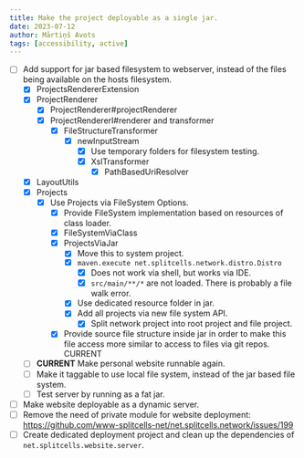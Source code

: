 ```yaml
---
title: Make the project deployable as a single jar.
date: 2023-07-12
author: Mārtiņš Avots
tags: [accessibility, active]
---
```

* [ ] Add support for jar based filesystem to webserver,
  instead of the files being available on the hosts filesystem.
    * [x] ProjectsRendererExtension
    * [x] ProjectRenderer
      * [x] ProjectRenderer#projectRenderer
      * [x] ProjectRendererI#renderer and transformer
        * [x] FileStructureTransformer
          * [x] newInputStream
            * [x] Use temporary folders for filesystem testing.
            * [x] XslTransformer
              * [x] PathBasedUriResolver
    * [x] LayoutUtils 
    * [x] Projects
      * [x] Use Projects via FileSystem Options.
        * [x] Provide FileSystem implementation based on resources of class loader.
        * [x] FileSystemViaClass
        * [x] ProjectsViaJar
          * [x] Move this to system project.
          * [x] `maven.execute net.splitcells.network.distro.Distro`
            * [x] Does not work via shell, but works via IDE.
            * [x] `src/main/**/*` are not loaded. There is probably a file walk error.
          * [x] Use dedicated resource folder in jar.
          * [x] Add all projects via new file system API.
            * [x] Split network project into root project and file project.
        * [x] Provide source file structure inside jar in order to make this file access more similar to access
          to files via git repos. CURRENT
  * [ ] **CURRENT** Make personal website runnable again.
  * [ ] Make it taggable to use local file system, instead of the jar based file system.
  * [ ] Test server by running as a fat jar.
* [ ] Make website deployable as a dynamic server.
* [ ] Remove the need of private module for website deployment: https://github.com/www-splitcells-net/net.splitcells.network/issues/199
* [ ] Create dedicated deployment project and clean up the dependencies of `net.splitcells.website.server`.